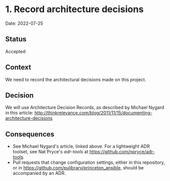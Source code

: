 # 1. Record architecture decisions

Date: 2022-07-25

## Status

Accepted

## Context

We need to record the architectural decisions made on this project.

## Decision

We will use Architecture Decision Records, as described by Michael Nygard in this article: http://thinkrelevance.com/blog/2011/11/15/documenting-architecture-decisions

## Consequences

- See Michael Nygard's article, linked above. For a lightweight ADR toolset, see Nat Pryce's _adr-tools_ at https://github.com/npryce/adr-tools.
- Pull requests that change configuration settings, either in this repository, or in https://github.com/pulibrary/princeton_ansible, should be accompanied by an ADR.

